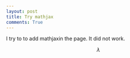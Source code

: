 ```yaml
---
layout: post
title: Try mathjax
comments: True
---
```

I try to to add  mathjaxin the page. It did not work.

$$\lambda$$

